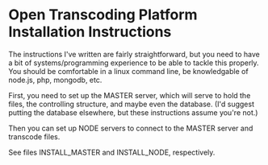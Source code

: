 # Open Transcoding Platform Installation Instructions

The instructions I've written are fairly straightforward, but you need to have a bit of systems/programming experience to be able to tackle this properly. You should be comfortable in a linux command line, be knowledgable of node.js, php, mongodb, etc.

First, you need to set up the MASTER server, which will serve to hold the files, the controlling structure, and maybe even the database. (I'd suggest putting the database elsewhere, but these instructions assume you're not.)

Then you can set up NODE servers to connect to the MASTER server and transcode files.

See files INSTALL_MASTER and INSTALL_NODE, respectively.